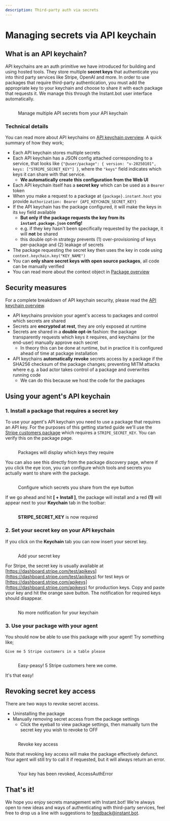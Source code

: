 ```yaml
---
description: Third-party auth via secrets
---
```


# Managing secrets via API keychain

## What is an API keychain?

API keychains are an auth primitive we have introduced for building and using hosted tools. They store multiple **secret keys** that authenticate you into third party services like Stripe, OpenAI and more. In order to use packages that require third-party authentication, you must add the appropriate key to your keychain and choose to share it with each package that requests it. We manage this through the Instant.bot user interface automatically.

<figure><img src=".gitbook/assets/SCR-20250514-rgpy.png" alt=""><figcaption><p>Manage multiple API secrets from your API keychain</p></figcaption></figure>

### Technical details

You can read more about API keychains on [API keychain overview](specifications/api-keychain-specification.md). A quick summary of how they work;

* Each API keychain stores multiple secrets
* Each API keychain has a JSON config attached corresponding to a service, that looks like `{"@user/package": { version: "v-20250101", keys: ["STRIPE_SECRET_KEY"] }`, where the `"keys"` field indicates which keys it can share with that service.
  * **We automatically create this configuration from the Web UI**
* Each API keychain itself has a **secret key** which can be used as a `Bearer` token
* When you make a request to a package at `{package}.instant.host` you provide `Authorization: Bearer {API_KEYCHAIN_SECRET_KEY}`
* If the API keychain has the package configured, it will make the keys in its `key` field available
  * **But only if the package requests the key from its `instant.package.json` config!**
  * e.g. if they key hasn't been specifically requested by the package, it will **not** be shared
  * this double opt-in strategy prevents (1) over-provisioning of keys per-package and (2) leakage of secrets
* The package requesting the secret key then uses the key in code using `context.keychain.key("KEY_NAME")`
* You can **only share secret keys with open source packages**, all code can be manually verified
* You can read more about the context object in [Package overview](specifications/package-specification.md)

## Security measures

For a complete breakdown of API keychain security, please read the [API keychain overview](specifications/api-keychain-specification.md).

* API keychains provision your agent's access to packages and control which secrets are shared
* Secrets are **encrypted at rest**, they are only exposed at runtime
* Secrets are shared in a **double opt-in** fashion: the package transparently requests which keys it requires, and keychains (or the end-user) manually approve each secret
  * In theory this can be done at runtime, but in practice it is configured ahead of time at package installation
* API keychains **automatically revoke** secrets access by a package if the SHA256 checksum of the package changes; preventing MITM attacks where e.g. a bad actor takes control of a package and overwrites running code
  * We can do this because we host the code for the packages

## Using your agent's API keychain

### 1. Install a package that requires a secret key

To use your agent's API keychain you need to use a package that requires an API key. For the purposes of this getting started guide we'll use the [Stripe customers package](https://instant.bot/packages/@keith/stripe) which requires a `STRIPE_SECRET_KEY`. You can verify this on the package page.

<figure><img src=".gitbook/assets/SCR-20250514-rigq.png" alt=""><figcaption><p>Packages will display which keys they require</p></figcaption></figure>

You can also see this directly from the package discovery page, where if you click the eye icon, you can configure which tools and secrets you actually want to share with the package.

<figure><img src=".gitbook/assets/SCR-20250514-riye.png" alt=""><figcaption><p>Configure which secrets you share from the eye button</p></figcaption></figure>

If we go ahead and hit **\[ + Install ]**, the package will install and a red **(1)** will appear next to your **Keychain** tab in the toolbar:

<figure><img src=".gitbook/assets/SCR-20250514-rkcj.png" alt=""><figcaption><p><strong>STRIPE_SECRET_KEY</strong> is now required</p></figcaption></figure>

### 2. Set your secret key on your API keychain

If you click on the **Keychain** tab you can now insert your secret key.

<figure><img src=".gitbook/assets/SCR-20250514-rlce.png" alt=""><figcaption><p>Add your secret key</p></figcaption></figure>

For Stripe, the secret key is usually available at [https://dashboard.stripe.com/test/apikeys](https://dashboard.stripe.com/test/apikeys) for test keys or [https://dashboard.stripe.com/apikeys](https://dashboard.stripe.com/apikeys) for production keys. Copy and paste your key and hit the orange save button. The notification for required keys should disappear.

<figure><img src=".gitbook/assets/SCR-20250514-rlrs.png" alt=""><figcaption><p>No more notification for your keychain</p></figcaption></figure>

### 3. Use your package with your agent

You should now be able to use this package with your agent! Try something like;

```
Give me 5 Stripe customers in a table please
```

<figure><img src=".gitbook/assets/SCR-20250514-rmqi.png" alt=""><figcaption><p>Easy-peasy! 5 Stripe customers here we come.</p></figcaption></figure>

It's that easy!

## Revoking secret key access

There are two ways to revoke secret access.

* Uninstalling the package
* Manually removing secret access from the package settings
  * Click the eyeball to view package settings, then manually turn the secret key you wish to revoke to OFF

<figure><img src=".gitbook/assets/SCR-20250514-rnkp.png" alt=""><figcaption><p>Revoke key access</p></figcaption></figure>

Note that revoking key access will make the package effectively defunct. Your agent will still try to call it if requested, but it will always return an error.

<figure><img src=".gitbook/assets/SCR-20250514-rodd.png" alt=""><figcaption><p>Your key has been revoked, AccessAuthError</p></figcaption></figure>

## That's it!

We hope you enjoy secrets management with Instant.bot! We're always open to new ideas and ways of authenticating with third-party services, feel free to drop us a line with suggestions to [feedback@instant.bot](mailto:feedback@instant.bot).
